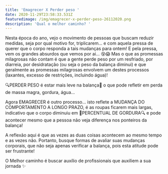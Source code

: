 ```yaml
---
title: 'Emagrecer X Perder peso '
date: 2020-11-29T23:58:33.531Z
featuredimage: /img/emagrecer-x-perder-peso-26112020.png
description: 'Qual o melhor caminho? '
---
```

Nesta época do ano, vejo o movimento de pessoas que buscam reduzir medidas, seja por qual motivo for, triplicarem... e com aquela pressa de querer que o corpo responda a tais mudanças para ontem! E pela pressa, vem os grandes absurdos que vemos por ai... 😵😱 Mas o que as promessas milagrosas não contam é que a gente perde peso por um resfriado, por diarreia, por desidratação (ou seja o peso da balança diminui) e que geralmente as promessas milagrosas envolvem um destes processos (laxantes, excesso de restrições, incluindo água)!

🔍PERDER PESO é estar mais leve na balança🔎 o que pode refletir em perda de massa magra, gordura, água...

Agora EMAGRECER é outro processo... isto reflete a MUDANÇA DO COMPORTAMENTO A LONGO PRAZO, é as roupas ficarem mais largas, indicativo que o corpo diminuiu em 🔎PERCENTUAL DE GORDURA🔍 e pode acontecer mesmo que a pessoa não veja diferença nos ponteiros da balança!

A reflexão aqui é que as vezes as duas coisas acontecem ao mesmo tempo e as vezes não. Portanto, busque formas de avaliar suas mudanças corporais, que não seja apenas verificar a balança, pois esta atitude pode ser frustrante!

O Melhor caminho é buscar auxílio de profissionais que auxiliem a sua jornada ✨
